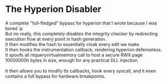 # The Hyperion Disabler
A complete "full-fledged" bypass for hyperion that I wrote because I was bored :p
<br>
But no really, this completely disables the integrity checker by redirecting execution flow at every point in hash generation.<br>
It then modifies the hash to essentially cloak every edit we make.<br>
It then hooks the instrumentation callback, rendering hyperion defenseless. It spoofs all ntqueryvirtualmemory call to host a secure RWX page 10000000h bytes in size, enough for any practical DLL injection<br>
<br>
It then allows you to modify tls callbacks, hook every syscall, and it even contains a full bypass for hardware breakpoints.
<br>
